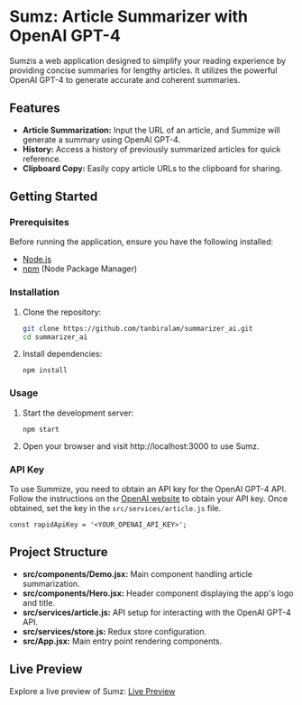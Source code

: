
# Sumz: Article Summarizer with OpenAI GPT-4

Sumzis a web application designed to simplify your reading experience by providing concise summaries for lengthy articles. It utilizes the powerful OpenAI GPT-4 to generate accurate and coherent summaries.

## Features

- **Article Summarization:** Input the URL of an article, and Summize will generate a summary using OpenAI GPT-4.
- **History:** Access a history of previously summarized articles for quick reference.
- **Clipboard Copy:** Easily copy article URLs to the clipboard for sharing.

## Getting Started

### Prerequisites

Before running the application, ensure you have the following installed:

- [Node.js](https://nodejs.org/)
- [npm](https://www.npmjs.com/) (Node Package Manager)

### Installation

1. Clone the repository:

   ```bash
   git clone https://github.com/tanbiralam/summarizer_ai.git
   cd summarizer_ai
   ```

2.  Install dependencies:
        
    `npm install` 
    

### Usage

1.  Start the development server:
        
    `npm start` 
    
2.  Open your browser and visit http://localhost:3000 to use Sumz.
    

### API Key

To use Summize, you need to obtain an API key for the OpenAI GPT-4 API. Follow the instructions on the [OpenAI website](https://www.openai.com/) to obtain your API key. Once obtained, set the key in the `src/services/article.js` file.

`const rapidApiKey = '<YOUR_OPENAI_API_KEY>';`

## Project Structure

-   **src/components/Demo.jsx:** Main component handling article summarization.
-   **src/components/Hero.jsx:** Header component displaying the app's logo and title.
-   **src/services/article.js:** API setup for interacting with the OpenAI GPT-4 API.
-   **src/services/store.js:** Redux store configuration.
-   **src/App.jsx:** Main entry point rendering components.
## Live Preview

Explore a live preview of Sumz: [Live Preview](https://ai-sum.netlify.app/)
